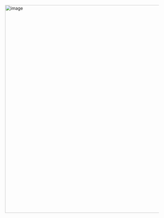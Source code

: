 <img width="682" alt="image" src="https://user-images.githubusercontent.com/40928887/127254586-bf6a0875-5a02-4f1a-b443-7b6b57318250.png">
